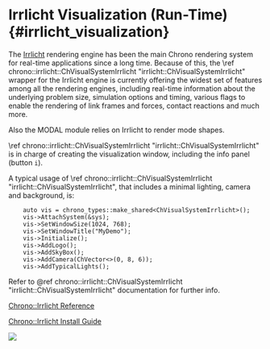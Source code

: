 Irrlicht Visualization (Run-Time) {#irrlicht_visualization}
==================================

The [Irrlicht](https://irrlicht.sourceforge.io/) rendering engine has been the main Chrono rendering system for real-time applications since a long time. Because of this, the \ref chrono::irrlicht::ChVisualSystemIrrlicht "irrlicht::ChVisualSystemIrrlicht" wrapper for the Irrlicht engine is currently offering the widest set of features among all the rendering engines, including real-time information about the underlying problem size, simulation options and timing, various flags to enable the rendering of link frames and forces, contact reactions and much more.

Also the MODAL module relies on Irrlicht to render mode shapes.

\ref chrono::irrlicht::ChVisualSystemIrrlicht "irrlicht::ChVisualSystemIrrlicht" is in charge of creating the visualization window, including the info panel (button `i`).

A typical usage of \ref chrono::irrlicht::ChVisualSystemIrrlicht "irrlicht::ChVisualSystemIrrlicht", that includes a minimal lighting, camera and background, is:

~~~{.cpp}
    auto vis = chrono_types::make_shared<ChVisualSystemIrrlicht>();
    vis->AttachSystem(&sys);
    vis->SetWindowSize(1024, 768);
    vis->SetWindowTitle("MyDemo");
    vis->Initialize();
    vis->AddLogo();
    vis->AddSkyBox();
    vis->AddCamera(ChVector<>(0, 8, 6));
    vis->AddTypicalLights();
~~~

Refer to @ref chrono::irrlicht::ChVisualSystemIrrlicht "irrlicht::ChVisualSystemIrrlicht" documentation for further info.

[Chrono::Irrlicht Reference](group__irrlicht__module.html)

[Chrono::Irrlicht Install Guide](module_irrlicht_installation.html) 

<img src="http://www.projectchrono.org/assets/manual/irrlicht_visualization.png" class="img-responsive">

